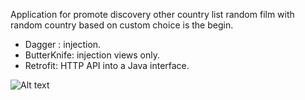 Application for promote discovery other country
list random film with random country based on custom choice is the begin.

- Dagger :  injection.
- ButterKnife:  injection views only.
- Retrofit: HTTP API into a Java interface.

<img
  src="[/images](https://github.com/SynAck-rm-f/ClientApi/Screenshot_2022-08-21-06-19-42-72_92812990320c46b962307bc583f1999e.jpg.jpg"
  alt="Alt text"
  title="Optional title"
  style="display: inline-block; margin: 0 auto; max-width: 300px">
